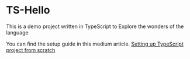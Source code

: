<h1> TS-Hello </h1>

<p>This is a demo project written in TypeScript to Explore the wonders of the language</p>

<p>You can find the setup guide in this medium article. <a href="https://sasangaedirisinghe.medium.com/setting-up-a-typescript-project-from-scratch-611689a270ae">Setting up TypeScript project from scratch</a></p>
